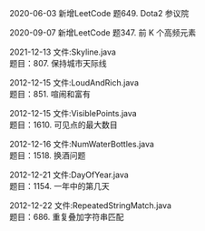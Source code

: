 2020-06-03
新增LeetCode 题649. Dota2 参议院

2020-09-07
新增LeetCode 题347. 前 K 个高频元素

2021-12-13
文件:Skyline.java \
题目：807. 保持城市天际线

2012-12-15
文件:LoudAndRich.java \
题目：851. 喧闹和富有

2012-12-15
文件:VisiblePoints.java \
题目：1610. 可见点的最大数目

2012-12-16
文件:NumWaterBottles.java \
题目：1518. 换酒问题

2012-12-21
文件:DayOfYear.java \
题目：1154. 一年中的第几天

2012-12-22
文件:RepeatedStringMatch.java \
题目：686. 重复叠加字符串匹配